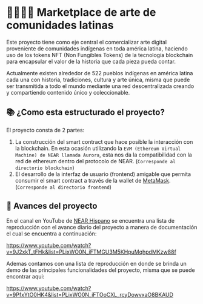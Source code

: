 # 👨‍👩‍👦‍👦 Marketplace de arte de comunidades latinas

Este proyecto tiene como eje central el comercializar arte digital proveniente de comunidades indígenas en toda américa latina, haciendo uso de los tokens NFT (Non Fungibles Tokens) de la tecnología blockchain para encapsular el valor de la historia que cada pieza pueda contar.

Actualmente existen alrededor de 522 pueblos indígenas en américa latina cada una con historia, tradiciones, cultura y arte única, misma que puede ser transmitida a todo el mundo mediante una red descentralizada creando y compartiendo contenido único y coleccionable.

 
## 📚 ¿Como esta estructurado el proyecto?

El proyecto consta de 2 partes: 
1. La construcción del smart contract que hace posible la interacción con la blockchain. En esta ocasión utilizando la `EVM (Ethereum Virtual Machine) de NEAR llamada Aurora`, esta nos da la compatibilidad con la red de ethereum dentro del protocolo de NEAR. (`Corresponde al directorio blockchain`)
2. El desarrollo de la interfaz de usuario (frontend) amigable que permita consumir el smart contract a través de la wallet de [MetaMask]. (`Corresponde al directorio frontend`)
 
## 🎥 Avances del proyecto 

En el canal en YouTube de [NEAR Hispano] se encuentra una lista de reproducción con el avance diario del proyecto a manera de documentación el cual se encuentra a continuación:

https://www.youtube.com/watch?v=9J2xkT_tFHk&list=PLixWO0N_iFTMGU3M5KHpuMqhpdMKzw88f

Ademas contamos con una lista de reproducción en donde se brinda un demo de las principales funcionalidades del proyecto, misma que se puede encontrar aqui:

https://www.youtube.com/watch?v=9PfxYtO0HK4&list=PLixWO0N_iFTOoCXL_rcyDowvxaO8BKAUD

[MetaMask]: https://metamask.io/
[NEAR Hispano]: https://www.youtube.com/channel/UCGJRj-rzdgow2nIAZ_pTkbQ